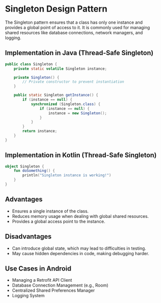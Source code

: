 # Singleton Design Pattern

The Singleton pattern ensures that a class has only one instance and provides a global point of access to it. It is commonly used for managing shared resources like database connections, network managers, and logging.

## Implementation in Java (Thread-Safe Singleton)
```java
public class Singleton {
    private static volatile Singleton instance;

    private Singleton() {
        // Private constructor to prevent instantiation
    }

    public static Singleton getInstance() {
        if (instance == null) {
            synchronized (Singleton.class) {
                if (instance == null) {
                    instance = new Singleton();
                }
            }
        }
        return instance;
    }
}
```

## Implementation in Kotlin (Thread-Safe Singleton)
```kotlin
object Singleton {
    fun doSomething() {
        println("Singleton instance is working!")
    }
}
```

## Advantages
- Ensures a single instance of the class.
- Reduces memory usage when dealing with global shared resources.
- Provides a global access point to the instance.

## Disadvantages
- Can introduce global state, which may lead to difficulties in testing.
- May cause hidden dependencies in code, making debugging harder.

## Use Cases in Android
- Managing a Retrofit API Client
- Database Connection Management (e.g., Room)
- Centralized Shared Preferences Manager
- Logging System
